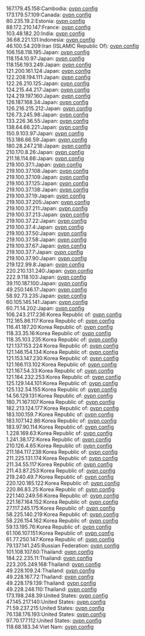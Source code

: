 167.179.45.158:Cambodia: [ovpn config](vpn/167_179_45_158.ovpn)  
173.179.57.109:Canada: [ovpn config](vpn/173_179_57_109.ovpn)  
80.235.19.2:Estonia: [ovpn config](vpn/80_235_19_2.ovpn)  
88.172.210.147:France: [ovpn config](vpn/88_172_210_147.ovpn)  
103.48.182.20:India: [ovpn config](vpn/103_48_182_20.ovpn)  
36.68.221.131:Indonesia: [ovpn config](vpn/36_68_221_131.ovpn)  
46.100.54.209:Iran (ISLAMIC Republic Of): [ovpn config](vpn/46_100_54_209.ovpn)  
106.158.118.195:Japan: [ovpn config](vpn/106_158_118_195.ovpn)  
118.154.10.97:Japan: [ovpn config](vpn/118_154_10_97.ovpn)  
118.156.193.249:Japan: [ovpn config](vpn/118_156_193_249.ovpn)  
121.200.161.124:Japan: [ovpn config](vpn/121_200_161_124.ovpn)  
122.208.194.111:Japan: [ovpn config](vpn/122_208_194_111.ovpn)  
122.26.210.125:Japan: [ovpn config](vpn/122_26_210_125.ovpn)  
124.215.44.217:Japan: [ovpn config](vpn/124_215_44_217.ovpn)  
124.219.197.160:Japan: [ovpn config](vpn/124_219_197_160.ovpn)  
126.187.168.34:Japan: [ovpn config](vpn/126_187_168_34.ovpn)  
126.216.215.212:Japan: [ovpn config](vpn/126_216_215_212.ovpn)  
126.73.245.98:Japan: [ovpn config](vpn/126_73_245_98.ovpn)  
133.226.36.55:Japan: [ovpn config](vpn/133_226_36_55.ovpn)  
138.64.66.221:Japan: [ovpn config](vpn/138_64_66_221.ovpn)  
150.9.103.97:Japan: [ovpn config](vpn/150_9_103_97.ovpn)  
153.186.66.59:Japan: [ovpn config](vpn/153_186_66_59.ovpn)  
180.28.247.218:Japan: [ovpn config](vpn/180_28_247_218.ovpn)  
210.170.8.26:Japan: [ovpn config](vpn/210_170_8_26.ovpn)  
211.18.114.66:Japan: [ovpn config](vpn/211_18_114_66.ovpn)  
219.100.37.1:Japan: [ovpn config](vpn/219_100_37_1.ovpn)  
219.100.37.108:Japan: [ovpn config](vpn/219_100_37_108.ovpn)  
219.100.37.109:Japan: [ovpn config](vpn/219_100_37_109.ovpn)  
219.100.37.125:Japan: [ovpn config](vpn/219_100_37_125.ovpn)  
219.100.37.138:Japan: [ovpn config](vpn/219_100_37_138.ovpn)  
219.100.37.19:Japan: [ovpn config](vpn/219_100_37_19.ovpn)  
219.100.37.205:Japan: [ovpn config](vpn/219_100_37_205.ovpn)  
219.100.37.211:Japan: [ovpn config](vpn/219_100_37_211.ovpn)  
219.100.37.213:Japan: [ovpn config](vpn/219_100_37_213.ovpn)  
219.100.37.22:Japan: [ovpn config](vpn/219_100_37_22.ovpn)  
219.100.37.4:Japan: [ovpn config](vpn/219_100_37_4.ovpn)  
219.100.37.50:Japan: [ovpn config](vpn/219_100_37_50.ovpn)  
219.100.37.58:Japan: [ovpn config](vpn/219_100_37_58.ovpn)  
219.100.37.67:Japan: [ovpn config](vpn/219_100_37_67.ovpn)  
219.100.37.7:Japan: [ovpn config](vpn/219_100_37_7.ovpn)  
219.100.37.90:Japan: [ovpn config](vpn/219_100_37_90.ovpn)  
219.122.99.8:Japan: [ovpn config](vpn/219_122_99_8.ovpn)  
220.210.131.240:Japan: [ovpn config](vpn/220_210_131_240.ovpn)  
222.9.118.103:Japan: [ovpn config](vpn/222_9_118_103.ovpn)  
39.110.187.100:Japan: [ovpn config](vpn/39_110_187_100.ovpn)  
49.250.146.17:Japan: [ovpn config](vpn/49_250_146_17.ovpn)  
58.92.73.235:Japan: [ovpn config](vpn/58_92_73_235.ovpn)  
60.105.145.141:Japan: [ovpn config](vpn/60_105_145_141.ovpn)  
60.71.14.202:Japan: [ovpn config](vpn/60_71_14_202.ovpn)  
106.243.217.236:Korea Republic of: [ovpn config](vpn/106_243_217_236.ovpn)  
112.165.86.117:Korea Republic of: [ovpn config](vpn/112_165_86_117.ovpn)  
116.41.187.20:Korea Republic of: [ovpn config](vpn/116_41_187_20.ovpn)  
118.33.35.16:Korea Republic of: [ovpn config](vpn/118_33_35_16.ovpn)  
118.35.103.235:Korea Republic of: [ovpn config](vpn/118_35_103_235.ovpn)  
121.137.153.224:Korea Republic of: [ovpn config](vpn/121_137_153_224.ovpn)  
121.146.154.134:Korea Republic of: [ovpn config](vpn/121_146_154_134.ovpn)  
121.153.147.230:Korea Republic of: [ovpn config](vpn/121_153_147_230.ovpn)  
121.166.113.102:Korea Republic of: [ovpn config](vpn/121_166_113_102.ovpn)  
121.167.54.33:Korea Republic of: [ovpn config](vpn/121_167_54_33.ovpn)  
121.184.232.253:Korea Republic of: [ovpn config](vpn/121_184_232_253.ovpn)  
125.129.144.101:Korea Republic of: [ovpn config](vpn/125_129_144_101.ovpn)  
125.132.54.155:Korea Republic of: [ovpn config](vpn/125_132_54_155.ovpn)  
14.56.129.131:Korea Republic of: [ovpn config](vpn/14_56_129_131.ovpn)  
180.71.167.107:Korea Republic of: [ovpn config](vpn/180_71_167_107.ovpn)  
182.213.124.177:Korea Republic of: [ovpn config](vpn/182_213_124_177.ovpn)  
183.100.159.7:Korea Republic of: [ovpn config](vpn/183_100_159_7.ovpn)  
183.107.142.86:Korea Republic of: [ovpn config](vpn/183_107_142_86.ovpn)  
183.97.90.114:Korea Republic of: [ovpn config](vpn/183_97_90_114.ovpn)  
1.228.169.63:Korea Republic of: [ovpn config](vpn/1_228_169_63.ovpn)  
1.241.38.172:Korea Republic of: [ovpn config](vpn/1_241_38_172.ovpn)  
210.126.4.65:Korea Republic of: [ovpn config](vpn/210_126_4_65.ovpn)  
211.184.117.238:Korea Republic of: [ovpn config](vpn/211_184_117_238.ovpn)  
211.225.131.174:Korea Republic of: [ovpn config](vpn/211_225_131_174.ovpn)  
211.34.55.117:Korea Republic of: [ovpn config](vpn/211_34_55_117.ovpn)  
211.43.87.253:Korea Republic of: [ovpn config](vpn/211_43_87_253.ovpn)  
219.240.49.7:Korea Republic of: [ovpn config](vpn/219_240_49_7.ovpn)  
220.120.185.122:Korea Republic of: [ovpn config](vpn/220_120_185_122.ovpn)  
220.86.83.25:Korea Republic of: [ovpn config](vpn/220_86_83_25.ovpn)  
221.140.249.56:Korea Republic of: [ovpn config](vpn/221_140_249_56.ovpn)  
221.167.164.152:Korea Republic of: [ovpn config](vpn/221_167_164_152.ovpn)  
27.117.245.175:Korea Republic of: [ovpn config](vpn/27_117_245_175.ovpn)  
58.225.140.219:Korea Republic of: [ovpn config](vpn/58_225_140_219.ovpn)  
58.226.154.162:Korea Republic of: [ovpn config](vpn/58_226_154_162.ovpn)  
59.13.195.76:Korea Republic of: [ovpn config](vpn/59_13_195_76.ovpn)  
61.106.107.151:Korea Republic of: [ovpn config](vpn/61_106_107_151.ovpn)  
61.77.250.147:Korea Republic of: [ovpn config](vpn/61_77_250_147.ovpn)  
79.137.141.245:Russian Federation: [ovpn config](vpn/79_137_141_245.ovpn)  
101.108.107.60:Thailand: [ovpn config](vpn/101_108_107_60.ovpn)  
184.22.235.11:Thailand: [ovpn config](vpn/184_22_235_11.ovpn)  
223.205.249.168:Thailand: [ovpn config](vpn/223_205_249_168.ovpn)  
49.228.109.24:Thailand: [ovpn config](vpn/49_228_109_24.ovpn)  
49.228.167.72:Thailand: [ovpn config](vpn/49_228_167_72.ovpn)  
49.228.179.139:Thailand: [ovpn config](vpn/49_228_179_139.ovpn)  
49.228.248.110:Thailand: [ovpn config](vpn/49_228_248_110.ovpn)  
173.198.248.39:United States: [ovpn config](vpn/173_198_248_39.ovpn)  
47.145.217.140:United States: [ovpn config](vpn/47_145_217_140.ovpn)  
71.59.237.215:United States: [ovpn config](vpn/71_59_237_215.ovpn)  
76.138.176.193:United States: [ovpn config](vpn/76_138_176_193.ovpn)  
97.70.177.112:United States: [ovpn config](vpn/97_70_177_112.ovpn)  
118.68.183.34:Viet Nam: [ovpn config](vpn/118_68_183_34.ovpn)  

